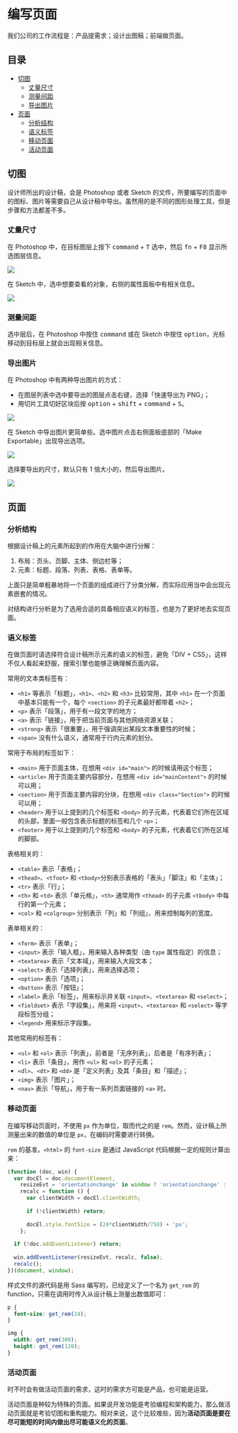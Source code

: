 # 编写页面

我们公司的工作流程是：产品提需求；设计出图稿；前端做页面。

## 目录

* [切图](#切图)
	* [丈量尺寸](#丈量尺寸)
	* [测量间距](#测量间距)
	* [导出图片](#导出图片)
* [页面](#页面)
	* [分析结构](#分析结构)
	* [语义标签](#语义标签)
	* [移动页面](#移动页面)
	* [活动页面](#活动页面)

## 切图

设计师所出的设计稿，会是 Photoshop 或者 Sketch 的文件，所要编写的页面中的图标、图片等需要自己从设计稿中导出。虽然用的是不同的图形处理工具，但是步骤和方法都差不多。

### 丈量尺寸

在 Photoshop 中，在目标图层上按下 <kbd>command</kbd> + <kbd>T</kbd> 选中，然后 <kbd>fn</kbd> + <kbd>F8</kbd> 显示所选图层信息。

![](coding/size-in-photoshop.png)

在 Sketch 中，选中想要查看的对象，右侧的属性面板中有相关信息。

![](coding/size-in-sketch.png)

### 测量间距

选中层后，在 Photoshop 中按住 <kbd>command</kbd> 或在 Sketch 中按住 <kbd>option</kbd>，光标移动到目标层上就会出现相关信息。

### 导出图片

在 Photoshop 中有两种导出图片的方式：

* 在图层列表中选中要导出的图层点击右键，选择「快速导出为 PNG」；
* 用切片工具切好区块后按 <kbd>option</kbd> + <kbd>shift</kbd> + <kbd>command</kbd> + <kbd>S</kbd>。

![](coding/export-in-photoshop.png)

在 Sketch 中导出图片更简单些。选中图片点击右侧面板底部的「Make Exportable」出现导出选项。

![](coding/export-in-sketch-step-1.png)

选择要导出的尺寸，默认只有 1 倍大小的，然后导出图片。

![](coding/export-in-sketch-step-2.png)

## 页面

### 分析结构

根据设计稿上的元素所起到的作用在大脑中进行分解：

1. 布局：页头、页脚、主体、侧边栏等；
2. 元素：标题、段落、列表、表格、表单等。

上面只是简单粗暴地将一个页面的组成进行了分类分解，而实际应用当中会出现元素嵌套的情况。

对结构进行分析是为了选用合适的具备相应语义的标签，也是为了更好地去实现页面。

### 语义标签

在做页面时请选择符合设计稿所示元素的语义的标签，避免「DIV + CSS」，这样不仅人看起来舒服，搜索引擎也能够正确理解页面内容。

常用的文本类标签有：

* `<h1>` 等表示「标题」，`<h1>`、`<h2>` 和 `<h3>` 比较常用，其中 `<h1>` 在一个页面中基本只能有一个，每个 `<section>` 的子元素最好都带着 `<h2>`；
* `<p>` 表示「段落」，用于有一段文字的地方；
* `<a>` 表示「链接」，用于把当前页面与其他网络资源关联；
* `<strong>` 表示「很重要」，用于强调突出某段文本重要性的时候；
* `<span>` 没有什么语义，通常用于行内元素的划分。

常用于布局的标签如下：

* `<main>` 用于页面主体，在想用 `<div id="main">` 的时候请用这个标签；
* `<article>` 用于页面主要内容部分，在想用 `<div id="mainContent">` 的时候可以用；
* `<section>` 用于页面主要内容的分块，在想用 `<div class="Section">` 的时候可以用；
* `<header>` 用于以上提到的几个标签和 `<body>` 的子元素，代表着它们所在区域的头部，里面一般包含表示标题的标签和几个 `<p>`；
* `<footer>` 用于以上提到的几个标签和 `<body>` 的子元素，代表着它们所在区域的脚部。

表格相关的：

* `<table>` 表示「表格」；
* `<thead>`、`<tfoot>` 和 `<tbody>`分别表示表格的「表头」「脚注」和「主体」；
* `<tr>` 表示「行」；
* `<th>` 和 `<td>` 表示「单元格」，`<th>` 通常用作 `<thead>` 的子元素 `<tbody>` 中每行的第一个元素；
* `<col>` 和 `<colgroup>` 分别表示「列」和「列组」，用来控制每列的宽度。

表单相关的：

* `<form>` 表示「表单」；
* `<input>` 表示「输入框」，用来输入各种类型（由 `type` 属性指定）的信息；
* `<textarea>` 表示「文本域」，用来输入大段文本；
* `<select>` 表示「选择列表」，用来选择选项；
* `<option>` 表示「选项」；
* `<button>` 表示「按钮」；
* `<label>` 表示「标签」，用来标示并关联 `<input>`、`<textarea>` 和 `<select>`；
* `<fieldset>` 表示「字段集」，用来将 `<input>`、`<textarea>` 和 `<select>` 等字段标签分组；
* `<legend>` 用来标示字段集。

其他常用的标签有：

* `<ul>` 和 `<ol>` 表示「列表」，前者是「无序列表」，后者是「有序列表」；
* `<li>` 表示「条目」，用作 `<ul>` 和 `<ol>` 的子元素；
* `<dl>`、`<dt>` 和 `<dd>` 是「定义列表」及其「条目」和「描述」；
* `<img>` 表示「图片」；
* `<nav>` 表示「导航」，用于有一系列页面链接的 `<a>` 时。

### 移动页面

在编写移动页面时，不使用 `px` 作为单位，取而代之的是 `rem`。然而，设计稿上所测量出来的数值的单位是 `px`，在编码时需要进行转换。

`rem` 的基准，`<html>` 的 `font-size` 是通过 JavaScript 代码根据一定的规则计算出来：

```js
(function (doc, win) {
  var docEl = doc.documentElement,
    resizeEvt = 'orientationchange' in window ? 'orientationchange' : 'resize',
    recalc = function () {
      var clientWidth = docEl.clientWidth;
      
      if (!clientWidth) return;
      
      docEl.style.fontSize = (24*clientWidth/750) + 'px';
    };
    
  if (!doc.addEventListener) return;
  
  win.addEventListener(resizeEvt, recalc, false);
  recalc();
})(document, window);
```

样式文件的源代码是用 Sass 编写的，已经定义了一个名为 `get_rem` 的 function，只需在调用时传入从设计稿上测量出数值即可：

```scss
p {
  font-size: get_rem(24);
}

img {
  width: get_rem(300);
  height: get_rem(120);
}
```

### 活动页面

时不时会有做活动页面的需求，这时的需求方可能是产品，也可能是运营。

活动页面是种较为特殊的页面。如果说开发功能是考验编程和架构能力，那么做活动页面就是考验切图和重构能力。相对来说，这个比较难些，因为**活动页面是要在尽可能短的时间内做出尽可能语义化的页面**。
